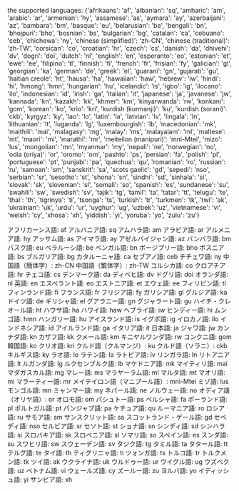 

the supported languages: {'afrikaans': 'af', 'albanian': 'sq', 'amharic': 'am', 'arabic': 'ar', 'armenian': 'hy', 'assamese': 'as', 'aymara': 'ay', 'azerbaijani': 'az', 'bambara': 'bm', 'basque': 'eu', 'belarusian': 'be', 'bengali': 'bn', 'bhojpuri': 'bho', 'bosnian': 'bs', 'bulgarian': 'bg', 'catalan': 'ca', 'cebuano': 'ceb', 'chichewa': 'ny', 'chinese (simplified)': 'zh-CN', 'chinese (traditional)': 'zh-TW', 'corsican': 'co', 'croatian': 'hr', 'czech': 'cs', 'danish': 'da', 'dhivehi': 'dv', 'dogri': 'doi', 'dutch': 'nl', 'english': 'en', 'esperanto': 'eo', 'estonian': 'et', 'ewe': 'ee', 'filipino': 'tl', 'finnish': 'fi', 'french': 'fr', 'frisian': 'fy', 'galician': 'gl', 'georgian': 'ka', 'german': 'de', 'greek': 'el', 'guarani': 'gn', 'gujarati': 'gu', 'haitian creole': 'ht', 'hausa': 'ha', 'hawaiian': 'haw', 'hebrew': 'iw', 'hindi': 'hi', 'hmong': 'hmn', 'hungarian': 'hu', 'icelandic': 'is', 'igbo': 'ig', 'ilocano': 'ilo', 'indonesian': 'id', 'irish': 'ga', 'italian': 'it', 'japanese': 'ja', 'javanese': 'jw', 'kannada': 'kn', 'kazakh': 'kk', 'khmer': 'km', 'kinyarwanda': 'rw', 'konkani': 'gom', 'korean': 'ko', 'krio': 'kri', 'kurdish (kurmanji)': 'ku', 'kurdish (sorani)': 'ckb', 'kyrgyz': 'ky', 'lao': 'lo', 'latin': 'la', 'latvian': 'lv', 'lingala': 'ln', 'lithuanian': 'lt', 'luganda': 'lg', 'luxembourgish': 'lb', 'macedonian': 'mk', 'maithili': 'mai', 'malagasy': 'mg', 'malay': 'ms', 'malayalam': 'ml', 'maltese': 'mt', 'maori': 'mi', 'marathi': 'mr', 'meiteilon (manipuri)': 'mni-Mtei', 'mizo': 'lus', 'mongolian': 'mn', 'myanmar': 'my', 'nepali': 'ne', 'norwegian': 'no', 'odia (oriya)': 'or', 'oromo': 'om', 'pashto': 'ps', 'persian': 'fa', 'polish': 'pl', 'portuguese': 'pt', 'punjabi': 'pa', 'quechua': 'qu', 'romanian': 'ro', 'russian': 'ru', 'samoan': 'sm', 'sanskrit': 'sa', 'scots gaelic': 'gd', 'sepedi': 'nso', 'serbian': 'sr', 'sesotho': 'st', 'shona': 'sn', 'sindhi': 'sd', 'sinhala': 'si', 'slovak': 'sk', 'slovenian': 'sl', 'somali': 'so', 'spanish': 'es', 'sundanese': 'su', 'swahili': 'sw', 'swedish': 'sv', 'tajik': 'tg', 'tamil': 'ta', 'tatar': 'tt', 'telugu': 'te', 'thai': 'th', 'tigrinya': 'ti', 'tsonga': 'ts', 'turkish': 'tr', 'turkmen': 'tk', 'twi': 'ak', 'ukrainian': 'uk', 'urdu': 'ur', 'uyghur': 'ug', 'uzbek': 'uz', 'vietnamese': 'vi', 'welsh': 'cy', 'xhosa': 'xh', 'yiddish': 'yi', 'yoruba': 'yo', 'zulu': 'zu'}


アフリカーンス語: af
アルバニア語: sq
アムハラ語: am
アラビア語: ar
アルメニア語: hy
アッサム語: as
アイマラ語: ay
アゼルバイジャン語: az
バンバラ語: bm
バスク語: eu
ベラルーシ語: be
ベンガル語: bn
ボージプリー語: bho
ボスニア語: bs
ブルガリア語: bg
カタルーニャ語: ca
セブアノ語: ceb
チチェワ語: ny
中国語（簡体字）: zh-CN
中国語（繁体字）: zh-TW
コルシカ語: co
クロアチア語: hr
チェコ語: cs
デンマーク語: da
ディベヒ語: dv
ドグリ語: doi
オランダ語: nl
英語: en
エスペラント語: eo
エストニア語: et
エウェ語: ee
フィリピン語: tl
フィンランド語: fi
フランス語: fr
フリジア語: fy
ガリシア語: gl
グルジア語: ka
ドイツ語: de
ギリシャ語: el
グアラニー語: gn
グジャラート語: gu
ハイチ・クレオール語: ht
ハウサ語: ha
ハワイ語: haw
ヘブライ語: iw
ヒンディー語: hi
ムンゴ語: hmn
ハンガリー語: hu
アイスランド語: is
イグボ語: ig
イロカノ語: ilo
インドネシア語: id
アイルランド語: ga
イタリア語: it
日本語: ja
ジャワ語: jw
カンナダ語: kn
カザフ語: kk
クメール語: km
キニヤルワンダ語: rw
コンクニ語: gom
韓国語: ko
クリオ語: kri
クルド語（クルマンジ）: ku
クルド語（ソラニ）: ckb
キルギス語: ky
ラオ語: lo
ラテン語: la
ラトビア語: lv
リンガラ語: ln
リトアニア語: lt
ルガンダ語: lg
ルクセンブルク語: lb
マケドニア語: mk
マイティリ語: mai
マダガスカル語: mg
マレー語: ms
マラヤーラム語: ml
マルタ語: mt
マオリ語: mi
マラーティー語: mr
メイテイロン語（マニプール語）: mni-Mtei
ミゾ語: lus
モンゴル語: mn
ミャンマー語: my
ネパール語: ne
ノルウェー語: no
オディア語（オリヤ語）: or
オロモ語: om
パシュトー語: ps
ペルシャ語: fa
ポーランド語: pl
ポルトガル語: pt
パンジャブ語: pa
ケチュア語: qu
ルーマニア語: ro
ロシア語: ru
サモア語: sm
サンスクリット語: sa
スコットランド・ゲール語: gd
セペディ語: nso
セルビア語: sr
セソト語: st
ショナ語: sn
シンディ語: sd
シンハラ語: si
スロバキア語: sk
スロベニア語: sl
ソマリ語: so
スペイン語: es
スンダ語: su
スワヒリ語: sw
スウェーデン語: sv
タジク語: tg
タミル語: ta
タタール語: tt
テルグ語: te
タイ語: th
ティグリニャ語: ti
ツォンガ語: ts
トルコ語: tr
トルクメン語: tk
ツイ語: ak
ウクライナ語: uk
ウルドゥー語: ur
ウイグル語: ug
ウズベク語: uz
ベトナム語: vi
ウェールズ語: cy
ズールー語: zu
ヨルバ語: yo
イディッシュ語: yi
ザンビア語: xh
